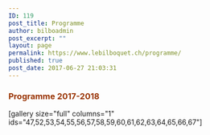 ```yaml
---
ID: 119
post_title: Programme
author: bilboadmin
post_excerpt: ""
layout: page
permalink: https://www.lebilboquet.ch/programme/
published: true
post_date: 2017-06-27 21:03:31
---
```

<h3><strong><span style="color: #993300;">Programme 2017-2018</span></strong></h3>
[gallery size="full" columns="1" ids="47,52,53,54,55,56,57,58,59,60,61,62,63,64,65,66,67"]